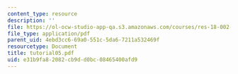 ```yaml
---
content_type: resource
description: ''
file: https://ol-ocw-studio-app-qa.s3.amazonaws.com/courses/res-18-002-introduction-to-matlab-spring-2008/e31b9fa82082cb9dd0bc08465400afd9_tutorial05.pdf
file_type: application/pdf
parent_uid: 4ebd3cc6-69a0-551c-5da6-7211a532469f
resourcetype: Document
title: tutorial05.pdf
uid: e31b9fa8-2082-cb9d-d0bc-08465400afd9
---
```


